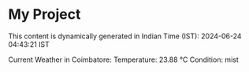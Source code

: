 # My Project

This content is dynamically generated in Indian Time (IST): 2024-06-24 04:43:21 IST


Current Weather in Coimbatore:
Temperature: 23.88 °C
Condition: mist
